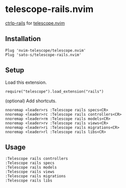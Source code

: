 # telescope-rails.nvim

[ctrlp-rails](https://github.com/iurifq/ctrlp-rails.vim) for [telescope.nvim](https://github.com/nvim-telescope/telescope.nvim)

## Installation

```
Plug 'nvim-telescope/telescope.nvim'
Plug 'sato-s/telescope-rails.nvim'
```

## Setup

Load this extension.

```
require("telescope").load_extension("rails")
```

(optional) Add shortcuts.
```
nnoremap <leader>rs :Telescope rails specs<CR>
nnoremap <leader>rc :Telescope rails controllers<CR>
nnoremap <leader>rm :Telescope rails models<CR>
nnoremap <leader>rv :Telescope rails views<CR>
nnoremap <leader>ri :Telescope rails migrations<CR>
nnoremap <leader>rl :Telescope rails libs<CR>
```

## Usage


```
:Telescope rails controllers
:Telescope rails specs
:Telescope rails models
:Telescope rails views
:Telescope rails migrations
:Telescope rails libs
```


